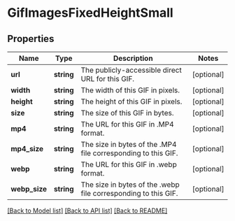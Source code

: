 # GifImagesFixedHeightSmall

## Properties
Name | Type | Description | Notes
------------ | ------------- | ------------- | -------------
**url** | **string** | The publicly-accessible direct URL for this GIF. | [optional] 
**width** | **string** | The width of this GIF in pixels. | [optional] 
**height** | **string** | The height of this GIF in pixels. | [optional] 
**size** | **string** | The size of this GIF in bytes. | [optional] 
**mp4** | **string** | The URL for this GIF in .MP4 format. | [optional] 
**mp4_size** | **string** | The size in bytes of the .MP4 file corresponding to this GIF. | [optional] 
**webp** | **string** | The URL for this GIF in .webp format. | [optional] 
**webp_size** | **string** | The size in bytes of the .webp file corresponding to this GIF. | [optional] 

[[Back to Model list]](../README.md#documentation-for-models) [[Back to API list]](../README.md#documentation-for-api-endpoints) [[Back to README]](../README.md)


